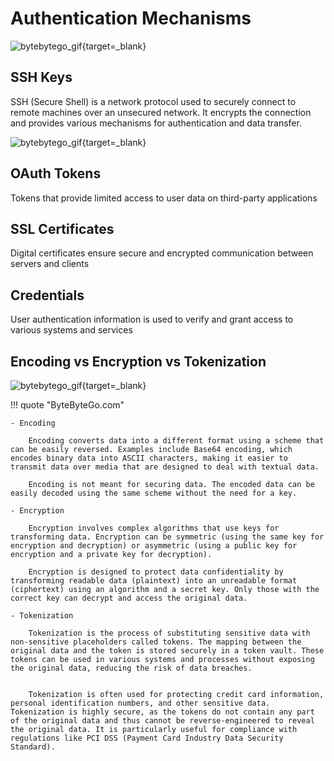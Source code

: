 # Authentication Mechanisms

![bytebytego_gif](https://substackcdn.com/image/fetch/w_1456,c_limit,f_webp,q_auto:good,fl_progressive:steep/https%3A%2F%2Fsubstack-post-media.s3.amazonaws.com%2Fpublic%2Fimages%2F969687e0-8f52-4a52-9ecc-40ab5e56aa2b_1280x1700.jpeg){target=_blank}

## SSH Keys

SSH (Secure Shell) is a network protocol used to securely connect to remote machines over an unsecured network.
It encrypts the connection and provides various mechanisms for authentication and data transfer.

![bytebytego_gif](https://substackcdn.com/image/fetch/w_1456,c_limit,f_webp,q_auto:good,fl_lossy/https%3A%2F%2Fsubstack-post-media.s3.amazonaws.com%2Fpublic%2Fimages%2Fed998b2e-fbc8-4c3c-b339-eca5abd85ce3_1289x1536.gif){target=_blank}

## OAuth Tokens

Tokens that provide limited access to user data on third-party applications

## SSL Certificates

Digital certificates ensure secure and encrypted communication between servers and clients

## Credentials

User authentication information is used to verify and grant access to various systems and services

## Encoding vs Encryption vs Tokenization

![bytebytego_gif](https://substackcdn.com/image/fetch/w_1456,c_limit,f_webp,q_auto:good,fl_lossy/https%3A%2F%2Fsubstack-post-media.s3.amazonaws.com%2Fpublic%2Fimages%2F4860ad53-ec02-4f95-8845-992fae6cf16f_1536x1536.gif){target=_blank}

!!! quote "ByteByteGo.com"

    - Encoding

        Encoding converts data into a different format using a scheme that can be easily reversed. Examples include Base64 encoding, which encodes binary data into ASCII characters, making it easier to transmit data over media that are designed to deal with textual data.

        Encoding is not meant for securing data. The encoded data can be easily decoded using the same scheme without the need for a key.

    - Encryption

        Encryption involves complex algorithms that use keys for transforming data. Encryption can be symmetric (using the same key for encryption and decryption) or asymmetric (using a public key for encryption and a private key for decryption).

        Encryption is designed to protect data confidentiality by transforming readable data (plaintext) into an unreadable format (ciphertext) using an algorithm and a secret key. Only those with the correct key can decrypt and access the original data.

    - Tokenization

        Tokenization is the process of substituting sensitive data with non-sensitive placeholders called tokens. The mapping between the original data and the token is stored securely in a token vault. These tokens can be used in various systems and processes without exposing the original data, reducing the risk of data breaches.


        Tokenization is often used for protecting credit card information, personal identification numbers, and other sensitive data. Tokenization is highly secure, as the tokens do not contain any part of the original data and thus cannot be reverse-engineered to reveal the original data. It is particularly useful for compliance with regulations like PCI DSS (Payment Card Industry Data Security Standard).
